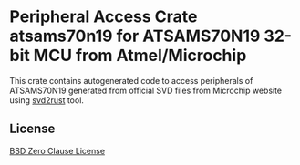 # Peripheral Access Crate atsams70n19 for ATSAMS70N19 32-bit MCU from Atmel/Microchip

This crate contains autogenerated code to access peripherals of ATSAMS70N19 generated from official SVD files from Microchip website using [svd2rust](https://github.com/rust-embedded/svd2rust/) tool.

## License

[BSD Zero Clause License](https://choosealicense.com/licenses/0bsd/)
